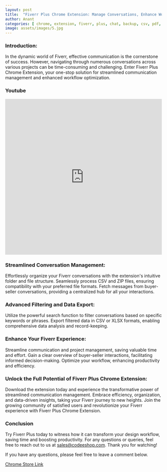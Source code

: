 ```yaml
---
layout: post
title:  "Fiverr Plus Chrome Extension: Manage Conversations, Enhance Workflow"
author: Anant
categories: [ chrome, extension, fiverr, plus, chat, backup, csv, pdf, automation ]
image: assets/images/5.jpg
---
```


### Introduction:
In the dynamic world of Fiverr, effective communication is the cornerstone of success. However, navigating through numerous conversations across various projects can be time-consuming and challenging. Enter Fiverr Plus Chrome Extension, your one-stop solution for streamlined communication management and enhanced workflow optimization.

### Youtube 
<iframe width="100%" height="500" src="https://www.youtube.com/embed/" title="Fiverr Plus Chrome Extension" frameborder="0" allow="accelerometer; autoplay; clipboard-write; encrypted-media; gyroscope; picture-in-picture; web-share" allowfullscreen></iframe>

### Streamlined Conversation Management:

Effortlessly organize your Fiverr conversations with the extension's intuitive folder and file structure.
Seamlessly process CSV and ZIP files, ensuring compatibility with your preferred file formats.
Fetch messages from buyer-seller conversations, providing a centralized hub for all your interactions.

### Advanced Filtering and Data Export:

Utilize the powerful search function to filter conversations based on specific keywords or phrases.
Export filtered data in CSV or XLSX formats, enabling comprehensive data analysis and record-keeping.

### Enhance Your Fiverr Experience:

Streamline communication and project management, saving valuable time and effort.
Gain a clear overview of buyer-seller interactions, facilitating informed decision-making.
Optimize your workflow, enhancing productivity and efficiency.

### Unlock the Full Potential of Fiverr Plus Chrome Extension:

Download the extension today and experience the transformative power of streamlined communication management.
Embrace efficiency, organization, and data-driven insights, taking your Fiverr journey to new heights.
Join the growing community of satisfied users and revolutionize your Fiverr experience with Fiverr Plus Chrome Extension.

### Conclusion
Try Fiverr Plus today to witness how it can transform your design workflow, saving time and boosting productivity. For any questions or queries, feel free to reach out to us at sales@codeeshop.com. Thank you for watching!

If you have any questions, please feel free to leave a comment below.

<a href="https://chromewebstore.google.com/detail/ceagdechamkdcnolnhchfnkkakjdeinn" class="btn btn-dark text-white px-5 btn-lg">Chrome Store Link</a>
